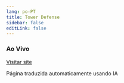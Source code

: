 ```yaml
---
lang: po-PT
title: Tower Defense
sidebar: false
editLink: false
---
```


### Ao Vivo

<sample src="https://v6p9d9t4.ssl.hwcdn.net/html/7746989/index.html" />

[Visitar site](https://willitaugment.itch.io/tumbleweed-defender)


Página traduzida automaticamente usando IA